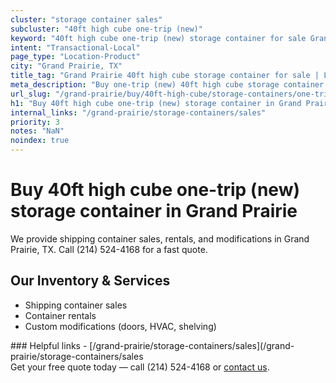 ```yaml
---
cluster: "storage container sales"
subcluster: "40ft high cube one-trip (new)"
keyword: "40ft high cube one-trip (new) storage container for sale Grand Prairie, TX"
intent: "Transactional-Local"
page_type: "Location-Product"
city: "Grand Prairie, TX"
title_tag: "Grand Prairie 40ft high cube storage container for sale | LC"
meta_description: "Buy one-trip (new) 40ft high cube storage container sale with local delivery in Grand Prairie, TX. LC Container — local Since 2003. Request a fast quote today."
url_slug: "/grand-prairie/buy/40ft-high-cube/storage-containers/one-trip-new"
h1: "Buy 40ft high cube one-trip (new) storage container in Grand Prairie"
internal_links: "/grand-prairie/storage-containers/sales"
priority: 3
notes: "NaN"
noindex: true
---
```


# Buy 40ft high cube one-trip (new) storage container in Grand Prairie

We provide shipping container sales, rentals, and modifications in Grand Prairie, TX. Call (214) 524-4168 for a fast quote.

## Our Inventory & Services
- Shipping container sales
- Container rentals
- Custom modifications (doors, HVAC, shelving)

<div data-section="internal-links">
### Helpful links
- [/grand-prairie/storage-containers/sales](/grand-prairie/storage-containers/sales
</div>

<div data-section="cta">
Get your free quote today — call (214) 524-4168 or <a href="/contact">contact us</a>.
</div>

<script type="application/ld+json">{"@context":"https://schema.org","@type":"FAQPage","mainEntity":[{"@type":"Question","name":"How much does delivery cost in Grand Prairie, TX?","acceptedAnswer":{"@type":"Answer","text":"Delivery costs vary by distance and container size. Most deliveries in Grand Prairie, TX range from $150-$300. Call (214) 524-4168 for an exact quote based on your specific location."}},{"@type":"Question","name":"Do you offer financing or payment plans?","acceptedAnswer":{"@type":"Answer","text":"We accept major credit cards, checks, and can discuss commercial terms for bulk purchases. Call (214) 524-4168 to discuss options."}},{"@type":"Question","name":"Can you customize containers in Grand Prairie, TX?","acceptedAnswer":{"@type":"Answer","text":"Yes — we perform modifications like doors, HVAC, insulation, and shelving. Request a custom quote at (214) 524-4168 or via our contact form."}}]}</script>
